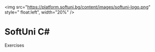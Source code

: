 <img src="https://platform.softuni.bg/content/images/softuni-logo.png" style=" float:left", width="20%" />

# SoftUni C#
Exercises
